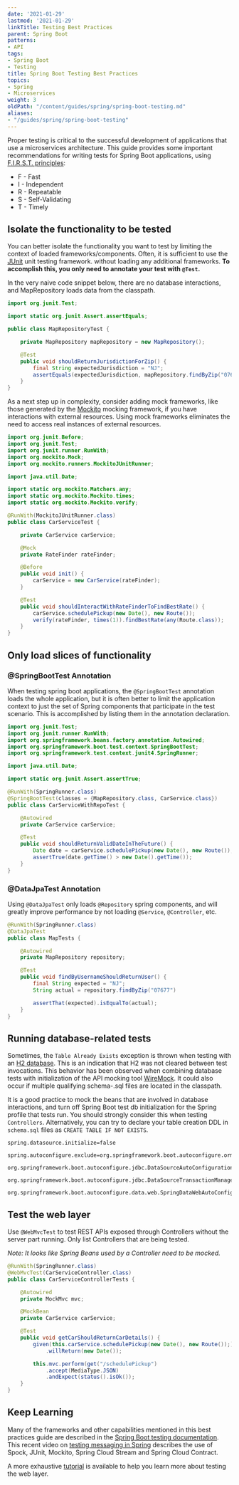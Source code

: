 ```yaml
---
date: '2021-01-29'
lastmod: '2021-01-29'
linkTitle: Testing Best Practices
parent: Spring Boot
patterns:
- API
tags:
- Spring Boot
- Testing
title: Spring Boot Testing Best Practices
topics:
- Spring
- Microservices
weight: 3
oldPath: "/content/guides/spring/spring-boot-testing.md"
aliases:
- "/guides/spring/spring-boot-testing"
---
```


Proper testing is critical to the successful development of applications that use a microservices architecture. This guide provides some important recommendations for writing tests for Spring Boot applications, using [F.I.R.S.T. principles](https://www.appsdeveloperblog.com/the-first-principle-in-unit-testing/):

* F - Fast
* I - Independent
* R - Repeatable
* S - Self-Validating
* T - Timely

## Isolate the functionality to be tested 
You can better isolate the functionality you want to test by limiting the context of loaded frameworks/components. Often, it is sufficient to use the [JUnit](https://junit.org/) unit testing framework. without loading any additional frameworks.  **To accomplish this, you only need to annotate your test with `@Test`.**

In the very naive code snippet below, there are no database interactions, and MapRepository loads data from the classpath.

```java
import org.junit.Test;

import static org.junit.Assert.assertEquals;

public class MapRepositoryTest {

	private MapRepository mapRepository = new MapRepository();

	@Test
	public void shouldReturnJurisdictionForZip() {
    	final String expectedJurisdiction = "NJ";
    	assertEquals(expectedJurisdiction, mapRepository.findByZip("07677"));
	}
}
```

As a next step up in complexity, consider adding mock frameworks, like those generated by the [Mockito](https://site.mockito.org) mocking framework, if you have interactions with external resources. Using mock frameworks eliminates the need to access real instances of external resources.

```java
import org.junit.Before;
import org.junit.Test;
import org.junit.runner.RunWith;
import org.mockito.Mock;
import org.mockito.runners.MockitoJUnitRunner;

import java.util.Date;

import static org.mockito.Matchers.any;
import static org.mockito.Mockito.times;
import static org.mockito.Mockito.verify;

@RunWith(MockitoJUnitRunner.class)
public class CarServiceTest {

	private CarService carService;

	@Mock
	private RateFinder rateFinder;

	@Before
	public void init() {
    	carService = new CarService(rateFinder);
	}

	@Test
	public void shouldInteractWithRateFinderToFindBestRate() {
    	carService.schedulePickup(new Date(), new Route());
    	verify(rateFinder, times(1)).findBestRate(any(Route.class));
	}
}
```

## Only load slices of functionality 

### @SpringBootTest Annotation
When testing spring boot applications, the `@SpringBootTest` annotation loads the whole application, but it is often better to limit the application context to just the set of Spring components that participate in the test scenario. This is accomplished by listing them in the annotation declaration.

```java
import org.junit.Test;
import org.junit.runner.RunWith;
import org.springframework.beans.factory.annotation.Autowired;
import org.springframework.boot.test.context.SpringBootTest;
import org.springframework.test.context.junit4.SpringRunner;

import java.util.Date;

import static org.junit.Assert.assertTrue;

@RunWith(SpringRunner.class)
@SpringBootTest(classes = {MapRepository.class, CarService.class})
public class CarServiceWithRepoTest {

	@Autowired
	private CarService carService;

	@Test
	public void shouldReturnValidDateInTheFuture() {
    	Date date = carService.schedulePickup(new Date(), new Route());
    	assertTrue(date.getTime() > new Date().getTime());
	}
}
```
### @DataJpaTest Annotation
Using `@DataJpaTest` only loads `@Repository` spring components, and will greatly improve performance by not loading `@Service`, `@Controller`, etc.

```java
@RunWith(SpringRunner.class)
@DataJpaTest
public class MapTests {

	@Autowired
	private MapRepository repository;

	@Test
	public void findByUsernameShouldReturnUser() {
    	final String expected = "NJ";
    	String actual = repository.findByZip("07677")

    	assertThat(expected).isEqualTo(actual);
	}
}
```

## Running database-related tests

Sometimes, the `Table Already Exists` exception is thrown when testing with an [H2 database](http://www.h2database.com/html/main.html). This is an indication that H2 was not cleared between test invocations. This behavior has been observed when combining database tests with initialization of the API mocking tool [WireMock](http://wiremock.org). It could also occur if multiple qualifying schema-.sql files are located in the classpath.

It is a good practice to mock the beans that are involved in database interactions, and turn off Spring Boot test db initialization for the Spring profile that tests run.  You should strongly consider this when testing `Controllers`.  Alternatively, you can try to declare your table creation DDL in `schema.sql` files as `CREATE TABLE IF NOT EXISTS`.

```properties
spring.datasource.initialize=false

spring.autoconfigure.exclude=org.springframework.boot.autoconfigure.orm.jpa.HibernateJpaAutoConfiguration,\
	org.springframework.boot.autoconfigure.jdbc.DataSourceAutoConfiguration,\
	org.springframework.boot.autoconfigure.jdbc.DataSourceTransactionManagerAutoConfiguration,\
	org.springframework.boot.autoconfigure.data.web.SpringDataWebAutoConfiguration

```

## Test the web layer

Use `@WebMvcTest` to test REST APIs exposed through Controllers without the server part running. Only list Controllers that are being tested.

_Note: It looks like Spring Beans used by a Controller need to be mocked._

```java
@RunWith(SpringRunner.class)
@WebMvcTest(CarServiceController.class)
public class CarServiceControllerTests {

	@Autowired
	private MockMvc mvc;

	@MockBean
	private CarService carService;

	@Test
	public void getCarShouldReturnCarDetails() {
    	given(this.carService.schedulePickup(new Date(), new Route());)
        	.willReturn(new Date());

    	this.mvc.perform(get("/schedulePickup")
        	.accept(MediaType.JSON)
        	.andExpect(status().isOk());
	}
}
```

## Keep Learning
Many of the frameworks and other capabilities mentioned in this best practices guide are described in the [Spring Boot testing documentation](https://docs.spring.io/spring-boot/docs/current/reference/html/boot-features-testing.html). This recent video on [testing messaging in Spring](/tv/code/0004/) describes the use of Spock, JUnit, Mockito, Spring Cloud Stream and Spring Cloud Contract.

A more exhaustive [tutorial](https://spring.io/guides/gs/testing-web/) is available to help you learn more about testing the web layer.